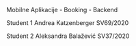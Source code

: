 Mobilne Aplikacije - Booking - Backend

Student 1	Andrea Katzenberger	SV69/2020

Student 2	Aleksandra Balažević	SV37/2020
